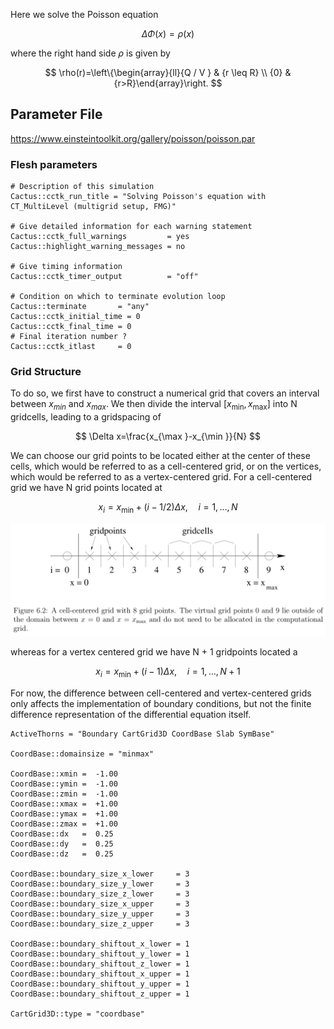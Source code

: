 Here we solve the Poisson equation

$$
\Delta \Phi(x)=\rho(x)
$$

where the right hand side $\rho$ is given by

$$
\rho(r)=\left\{\begin{array}{ll}{Q / V } & {r \leq R} \\ {0} & {r>R}\end{array}\right.
$$

## Parameter File

https://www.einsteintoolkit.org/gallery/poisson/poisson.par

### Flesh parameters

```
# Description of this simulation
Cactus::cctk_run_title = "Solving Poisson's equation with CT_MultiLevel (multigrid setup, FMG)"

# Give detailed information for each warning statement
Cactus::cctk_full_warnings         = yes
Cactus::highlight_warning_messages = no

# Give timing information
Cactus::cctk_timer_output          = "off"

# Condition on which to terminate evolution loop
Cactus::terminate       = "any"
Cactus::cctk_initial_time = 0
Cactus::cctk_final_time = 0
# Final iteration number ?
Cactus::cctk_itlast     = 0
```

### Grid Structure

To do so, we first have to construct a numerical grid that covers an interval between $x_{min}$ and $x_{max}$. We then divide the interval $\left[x_{\min }, x_{\max }\right]$ into N gridcells, leading to a gridspacing of

$$
\Delta x=\frac{x_{\max }-x_{\min }}{N}
$$

We can choose our grid points to be located either at the center of these cells, which would be referred to as a cell-centered grid, or on the vertices, which would be referred to as a vertex-centered grid. For a cell-centered grid we have N grid points located at

$$
x_{i}=x_{\min }+(i-1 / 2) \Delta x, \quad i=1, \ldots, N
$$

![-w1252](media/15516017095776.jpg)

whereas for a vertex centered grid we have N + 1 gridpoints located a

$$
x_{i}=x_{\min }+(i-1) \Delta x, \quad i=1, \ldots, N+1
$$

For now, the difference between cell-centered and vertex-centered grids only affects the implementation of boundary conditions, but not the finite difference representation of the differential equation itself.


```
ActiveThorns = "Boundary CartGrid3D CoordBase Slab SymBase"

CoordBase::domainsize = "minmax"

CoordBase::xmin =  -1.00
CoordBase::ymin =  -1.00
CoordBase::zmin =  -1.00
CoordBase::xmax =  +1.00
CoordBase::ymax =  +1.00
CoordBase::zmax =  +1.00
CoordBase::dx   =  0.25
CoordBase::dy   =  0.25
CoordBase::dz   =  0.25

CoordBase::boundary_size_x_lower     = 3
CoordBase::boundary_size_y_lower     = 3
CoordBase::boundary_size_z_lower     = 3
CoordBase::boundary_size_x_upper     = 3
CoordBase::boundary_size_y_upper     = 3
CoordBase::boundary_size_z_upper     = 3

CoordBase::boundary_shiftout_x_lower = 1
CoordBase::boundary_shiftout_y_lower = 1
CoordBase::boundary_shiftout_z_lower = 1
CoordBase::boundary_shiftout_x_upper = 1
CoordBase::boundary_shiftout_y_upper = 1
CoordBase::boundary_shiftout_z_upper = 1

CartGrid3D::type = "coordbase"
```